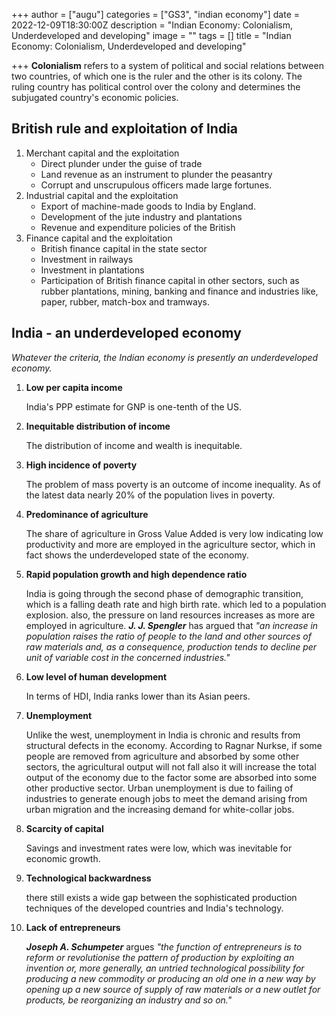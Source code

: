 +++
author = ["augu"]
categories = ["GS3", "indian economy"]
date = 2022-12-09T18:30:00Z
description = "Indian Economy: Colonialism, Underdeveloped and developing"
image = ""
tags = []
title = "Indian Economy: Colonialism, Underdeveloped and developing"

+++
**Colonialism** refers to a system of political and social relations between two countries, of which one is the ruler and the other is its colony. The ruling country has political control over the colony and determines the subjugated country's economic policies.

## British rule and exploitation of India

1. Merchant capital and the exploitation
   * Direct plunder under the guise of trade
   * Land revenue as an instrument to plunder the peasantry
   * Corrupt and unscrupulous officers made large fortunes.
2. Industrial capital and the exploitation
   * Export of machine-made goods to India by England.
   * Development of the jute industry and plantations
   * Revenue and expenditure policies of the British
3. Finance capital and the exploitation
   * British finance capital in the state sector
   * Investment in railways
   * Investment in plantations
   * Participation of British finance capital in other sectors, such as rubber plantations, mining, banking and finance and industries like, paper, rubber, match-box and tramways.

## India - an underdeveloped economy

_Whatever the criteria, the Indian economy is presently an underdeveloped economy._

 1. **Low per capita income**

    India's PPP estimate for GNP is one-tenth of the US.
 2. **Inequitable distribution of income**

    The distribution of income and wealth is inequitable.
 3. **High incidence of poverty**

    The problem of mass poverty is an outcome of income inequality. As of the latest data nearly 20% of the population lives in poverty.
 4. **Predominance of agriculture**

    The share of agriculture in Gross Value Added is very low indicating low productivity and more are employed in the agriculture sector, which in fact shows the underdeveloped state of the economy.
 5. **Rapid population growth and high dependence ratio**

    India is going through the second phase of demographic transition, which is a falling death rate and high birth rate. which led to a population explosion. also, the pressure on land resources increases as more are employed in agriculture. **_J. J. Spengler_** has argued that _"an increase in population raises the ratio of people to the land and other sources of raw materials and, as a consequence, production tends to decline per unit of variable cost in the concerned industries."_
 6. **Low level of human development**

    In terms of HDI, India ranks lower than its Asian peers.
 7. **Unemployment**

    Unlike the west, unemployment in India is chronic and results from structural defects in the economy. According to Ragnar Nurkse, if some people are removed from agriculture and absorbed by some other sectors, the agricultural output will not fall also it will increase the total output of the economy due to the factor some are absorbed into some other productive sector. Urban unemployment is due to failing of industries to generate enough jobs to meet the demand arising from urban migration and the increasing demand for white-collar jobs.
 8. **Scarcity of capital**

    Savings and investment rates were low, which was inevitable for economic growth.
 9. **Technological backwardness**

    there still exists a wide gap between the sophisticated production techniques of the developed countries and India's technology.
10. **Lack of entrepreneurs**

    **_Joseph A. Schumpeter_** argues _"the function of entrepreneurs is to reform or revolutionise the pattern of production by exploiting an invention or, more generally, an untried technological possibility for producing a new commodity or producing an old one in a new way by opening up a new source of supply of raw materials or a new outlet for products, be reorganizing an industry and so on."_
